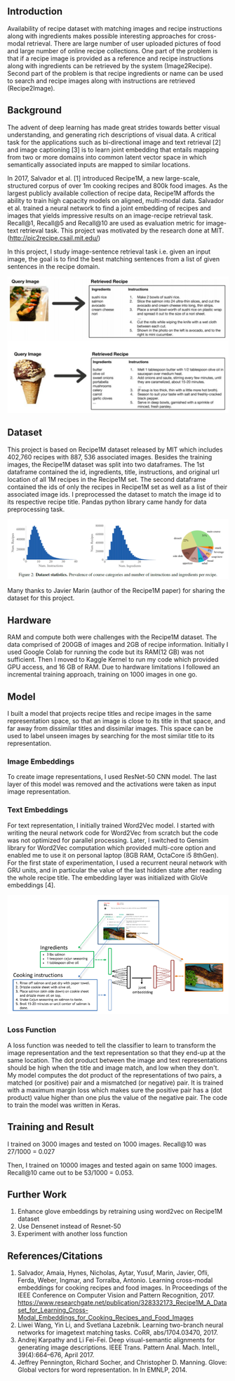 ## Introduction
Availability of recipe dataset with matching images and recipe instructions along with ingredients makes possible interesting approaches for cross-modal retrieval.  There are large number of user uploaded pictures of food and large number of online recipe collections. One part of the problem is that if a recipe image is provided as a reference and recipe instructions along with ingredients can be retrieved by the system (Image2Recipe). Second part of the problem is that recipe ingredients or name can be used to search and recipe images along with instructions are retrieved (Recipe2Image). 

## Background
The advent of deep learning has made great strides towards better visual understanding, and
generating rich descriptions of visual data. A critical task for the applications such as bi-directional image and text retrieval [2] and image captioning [3] is to learn joint embedding that entails mapping from two or more domains into common latent vector space in which semantically associated inputs are mapped to similar locations.

In 2017, Salvador et al. [1] introduced Recipe1M, a new large-scale, structured corpus of over 1m cooking recipes and 800k food images. As the largest publicly available collection of recipe data, Recipe1M affords the ability to train high capacity models on aligned, multi-modal data. Salvador et al. trained a neural network to find a joint embedding of recipes and images that yields impressive results on an image-recipe retrieval task. Recall@1, Recall@5 and Recall@10 are used as evaluation metric for image-text retrieval task. This project was motivated by the research done at MIT. (http://pic2recipe.csail.mit.edu/)

In this project, I study image-sentence retrieval task i.e. given an input image, the goal is to find the best matching sentences from a list of given sentences in the recipe domain. 

![Alt text](images_github/Pic2Recipe.png?raw=true "Title")

## Dataset
This project is based on Recipe1M dataset released by MIT which includes 402,760 recipes with 887, 536 associated images. Besides the training images, the Recipe1M dataset was split into two dataframes. The 1st dataframe contained the id, ingredients, title, instructions, and original url location of all 1M recipes in the Recipe1M set. The second dataframe contained the ids of only the recipes in Recipe1M set as well as a list of their associated image ids. I preprocessed the dataset to match the image id to its respective recipe title. Pandas python library came handy for data preprocessing task.

![Alt text](images_github/Dataset_Statistics.png?raw=true "Title")

Many thanks to Javier Marin (author of the Recipe1M paper) for sharing the dataset for this project.

## Hardware
RAM and compute both were challenges with the Recipe1M dataset. The data comprised of 200GB of images and 2GB of recipe information. Initially I used Google Colab for running the code but its RAM(12 GB) was not sufficient. Then I moved to Kaggle Kernel to run my code which provided GPU access, and 16 GB of RAM. Due to hardware limitations I followed an incremental training approach, training on 1000 images in one go.

## Model
I built a model that projects recipe titles and recipe images in the same representation space, so that an image is close to its title in that space, and far away from dissimilar titles and dissimilar images. This space can be used to label unseen images by searching for the most similar title to its representation.
### Image Embeddings 
To create image representations, I used ResNet-50 CNN model. The last layer of this model was removed and the activations were taken as input image representation. 
### Text Embeddings 
For text representation, I initially trained Word2Vec model. I started with writing the neural network code for Word2Vec from scratch but the code was not optimized for parallel processing. Later, I switched to Gensim library for Word2Vec computation which provided multi-core option and enabled me to use it on personal laptop (8GB RAM, OctaCore i5 8thGen).
For the first state of experimentation, I used a recurrent neural network with GRU units, and in particular the value of the last hidden state after reading the whole recipe title. The embedding layer was initialized with GloVe embeddings [4].

![Alt text](images_github/Joint_Image_Text.png?raw=true "Title")

### Loss Function 
A loss function was needed to tell the classifier to learn to transform the image representation and the text representation so that they end-up at the same location. The dot product between the image and text representations should be high when the title and image match, and low when they don't. My model computes the dot product of the representations of two pairs, a matched (or positive) pair and a mismatched (or negative) pair. It is trained with a maximum margin loss which makes sure the positive pair has a (dot product) value higher than one plus the value of the negative pair.
The code to train the model was written in Keras.
 
## Training and Result
I trained on 3000 images and tested on 1000 images. Recall@10 was 27/1000 = 0.027

Then, I trained on 10000 images and tested again on same 1000 images. Recall@10 came out to be 53/1000 = 0.053.

## Further Work
1.  Enhance glove embeddings by retraining using word2vec on Recipe1M dataset
2.  Use Densenet instead of Resnet-50
3.  Experiment with another loss function

## References/Citations
1.	Salvador, Amaia, Hynes, Nicholas, Aytar, Yusuf, Marin, Javier, Ofli, Ferda, Weber, Ingmar, and Torralba, Antonio. Learning cross-modal embeddings for cooking recipes and food images. In Proceedings of the IEEE Conference on Computer Vision and Pattern Recognition, 2017. https://www.researchgate.net/publication/328332173_Recipe1M_A_Dataset_for_Learning_Cross-Modal_Embeddings_for_Cooking_Recipes_and_Food_Images
2.	Liwei Wang, Yin Li, and Svetlana Lazebnik. Learning two-branch neural networks for imagetext matching tasks. CoRR, abs/1704.03470, 2017.
3.	Andrej Karpathy and Li Fei-Fei. Deep visual-semantic alignments for generating image descriptions. IEEE Trans. Pattern Anal. Mach. Intell., 39(4):664–676, April 2017.
4.	Jeffrey Pennington, Richard Socher, and Christopher D. Manning. Glove: Global vectors for word representation. In In EMNLP, 2014.